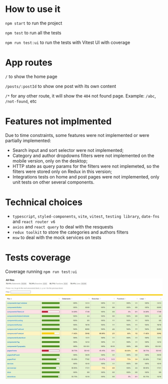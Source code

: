 # How to use it

`npm start` to run the project

`npm test` to run all the tests

`npm run test:ui` to run the tests with Vitest UI with coverage

# App routes

`/` to show the home page

`/posts/:postId` to show one post with its own content

`/*` for any other route, it will show the `404` not found page. Example: `/abc`, `/not-found`, etc

# Features not implmented

Due to time constraints, some features were not implemented or were partially implemented:

- Search input and sort selector were not implemented;
- Category and author dropdowns filters were not implemented on the mobile version, only on the desktop;
- HTTP state as query params for the filters were not implemeted, so the filters were stored only on Redux in this version;
- Integrations tests on home and post pages were not implemented, only unit tests on other several components.

# Technical choices

- `typescript`, `styled-components`, `vite`, `vitest`, `testing library`, `date-fns` and `react router v6`
- `axios` and `react query` to deal with the resquests
- `redux toolkit` to store the categories and authors filters
- `msw` to deal with the mock services on tests

# Tests coverage

Coverage running `npm run test:ui`

![image](https://github.com/marco-correa/blog-react/blob/main/doc/coverage.jpg)

